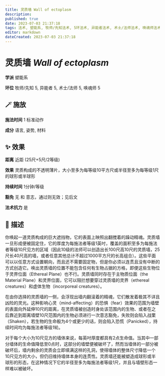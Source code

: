 ```yaml
---
title: 灵质墙 Wall of ectoplasm
description: 
published: true
date: 2023-07-03 21:37:18
tags: 法术, 塑能系, 牧师/先知法术, 5环法术, 异能者法术, 术士/法师法术, 唤魂师法术
editor: markdown
dateCreated: 2023-07-03 21:37:18
---
```


# **灵质墙** *Wall of ectoplasm*

**学派** 塑能系 

**环位** 牧师/先知 5, 异能者 5, 术士/法师 5, 唤魂师 5

## 🪄 施放

**施法时间** 1 标准动作

**成分** 语言, 姿势, 材料

## ✨ 效果  

**距离** 近距 (25尺+5尺/2等级) 

**效果** 灵质构成的不透明薄片，大小至多为每等级10平方尺或半径至多为每等级1尺的球形或半球形 

**持续时间** 1分钟/等级 

**豁免** 无 和 意志，通过则无效；见后文

**法术抗力** 是

## 📖 描述

你唤起一道灵质构成的巨大遮挡物，它的表面上映照出翻搅着的躁动精魂。灵质墙一旦形成便被固定住，它的厚度为每施法者等级1英吋，覆盖的面积至多为每施法者等级10尺见方的区域（因此10级的法师可以创造出长100尺高10尺的灵质墙，25尺长40尺高的墙，或者任意其他总计不超过1000平方尺的长高组合）。这些平面可以以任意方式设置朝向，而且还不需要固定物，但是你必须以连贯且没有中断的方式创造它。唤出灵质墙的位置不能包含任何有生物占据的方格，即便这些生物位于灵界位面（Ethereal Plane）也不行。灵质墙同时存在于主物质位面（the Material Plane）和灵界位面，它可以阻拦想要穿过灵质墙的灵界（ethereal creatures）和虚体生物（incorporeal creatures）。

在由你选择的灵质墙的一侧，会浮现出墙内翻滚着的精魂，它们散发着极其不详且凶险的灵光。这种影响心灵（mind-affecting）的恐惧（fear）效果的范围为墙壁的表面向外延伸10尺的距离，在灵质墙被创造时身处该范围内的生物、或者在之后靠近到距离墙壁10尺范围内的生物必须进行一次意志豁免，失败则会陷入战栗（Shaken），若生物的生命骰为4个或更少的话，则会陷入恐慌（Panicked），持续时间均为每施法者等级1轮。

对于每个大小为10尺见方的墙体来说，每英吋厚度都具有2点生命值。当其中一部分墙体的生命值降低至0点时，这部分的墙壁便被破坏了，然而当墙体的一部分被破坏后，墙内剩余的灵质会立即填满这样的孔洞，使得墙体的整体尺寸降低一个10尺见方的大小，但仍旧维持墙体本身的连贯性。灵质墙还能被塑造成球形或半球形的形态，在这种情况下它的半径至多为每施法者等级1尺，并且与墙壁形态一样难以被破坏。
    